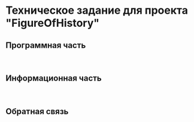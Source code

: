 # Техническое задание для проекта **"FigureOfHistory"**

## Программная часть

<br>

## Информационная часть

<br>

## Обратная связь